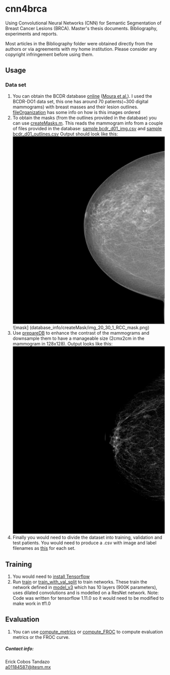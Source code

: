 # cnn4brca
Using Convolutional Neural Networks (CNN) for Semantic Segmentation of Breast Cancer Lesions (BRCA). Master's thesis documents. Bibliography, experiments and reports.

Most articles in the Bibliography folder were obtained directly from the authors or via agreements with my home institution. Please consider any copyright infringement before using them.

## Usage
### Data set
1. You can obtain the BCDR database [online](http://bcdr.inegi.up.pt/) ([Moura et al.](http://dx.doi.org/10.1007/s11548-013-0838-2)). I used the BCDR-DO1 data set, this one has around 70 patients(~300 digital mammograms) with breast masses and their lesion outlines. [fileOrganization](database_info/file_Organization) has some info on how is this images ordered
2. To obtain the masks (from the outlines provided in the database) you can use [createMasks.m](database_info/createMask/createMask.m). This reads the mammogram info from a couple of files provided in the database: [sample bcdr_d01_img.csv](database_info/createMask/bcdr_d01_img.csv) and [sample bcdr_d01_outlines.csv](database_info/createMask/bcdr_d01_outlines.csv)
Output should look like this:
![mammogram](database_info/createMask/img_20_30_1_RCC.png) ![mask] (database_info/createMask/img_20_30_1_RCC_mask.png)
3. Use [prepareDB](code/prepareDB.py) to enhance the contrast of the mammograms and downsample them to have a manageable size (2cmx2cm in the mammogram in 128x128).
Output looks like this:
![resized mammogram](docs/report/plots/mammogram_resized.png)
4. Finally you would need to divide the dataset into training, validation and test patients. You would need to produce a .csv with image and label filenames as [this](code/example.csv) for each set.

## Training
1. You would need to [install Tensorflow](https://www.tensorflow.org/install/)
2. Run [train](code/train.py) or [train_with_val_split](code/train_with_val_split.py) to train networks. These train the network defined in [model_v3](code/model_v3.py) which has 10 layers (900K parameters), uses dilated convolutions and is modelled on a ResNet network.
    Note: Code was written for tensorflow 1.11.0 so it would need to be modified to make work in tf1.0

## Evaluation
1. You can use [compute_metrics](code/compute_metrics.py) or [compute_FROC](code/compute_FROC.py) to compute evaluation metrics or the FROC curve.


##### Contact info:

Erick Cobos Tandazo<br>
a01184587@itesm.mx

